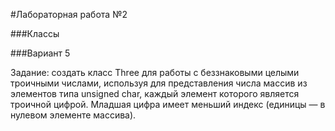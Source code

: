 #Лабораторная работа №2

###Классы

###Вариант 5

Задание: cоздать класс Three для работы с беззнаковыми целыми троичными числами, используя для представления 
числа массив из элементов типа unsigned char, каждый элемент которого является троичной цифрой.
Младшая цифра имеет меньший индекс (единицы — в нулевом элементе массива).
